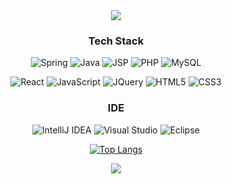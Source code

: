 <div align=center>
  <img src="https://capsule-render.vercel.app/api?type=waving&color=0:a6c0fe,100:fdbcb6&height=200&section=header&text=Hi There&fontSize=60&animation=twinkling&fontColor=ffffff&fontAlignY=40"/>
  
  ### Tech Stack

  ![Spring](https://img.shields.io/badge/spring-%236DB33F.svg?style=for-the-badge&logo=spring&logoColor=white)
  ![Java](https://img.shields.io/badge/java-%23007396.svg?style=for-the-badge&logo=java&logoColor=white)
  ![JSP](https://img.shields.io/badge/JSP-%23ED8B00.svg?style=for-the-badge&logo=java&logoColor=white)
  ![PHP](https://img.shields.io/badge/PHP-7377ad.svg?style=for-the-badge&logo=php&logoColor=white)
  ![MySQL](https://img.shields.io/badge/mysql-%2300f.svg?style=for-the-badge&logo=mysql&logoColor=white)
  
  ![React](https://img.shields.io/badge/react-%2320232a.svg?style=for-the-badge&logo=react&logoColor=%2361DAFB)
  ![JavaScript](https://img.shields.io/badge/javascript-%23323330.svg?style=for-the-badge&logo=javascript&logoColor=%23F7DF1E)
  ![JQuery](https://img.shields.io/badge/JQuery-0765a8.svg?style=for-the-badge&logo=jquery&logoColor=%white)
  ![HTML5](https://img.shields.io/badge/html5-%23E34F26.svg?style=for-the-badge&logo=html5&logoColor=white)
  ![CSS3](https://img.shields.io/badge/css3-%231572B6.svg?style=for-the-badge&logo=css3&logoColor=white)

  ### IDE

  ![IntelliJ IDEA](https://img.shields.io/badge/IntelliJIDEA-000000.svg?style=for-the-badge&logo=intellij-idea&logoColor=white)
  ![Visual Studio](https://img.shields.io/badge/Visual%20Studio-5C2D91.svg?style=for-the-badge&logo=visual-studio&logoColor=white)
  ![Eclipse](https://img.shields.io/badge/Eclipse-FE7A16.svg?style=for-the-badge&logo=Eclipse&logoColor=white)
 
  
  [![Top Langs](https://github-readme-stats.vercel.app/api/top-langs/?username=2SUE&layout=compact&theme=light)](https://github.com/metleeha)
  
  <img src="https://capsule-render.vercel.app/api?type=waving&color=0:fdbcb6,100:a6c0fe&height=100&section=footer"/>
</div>
